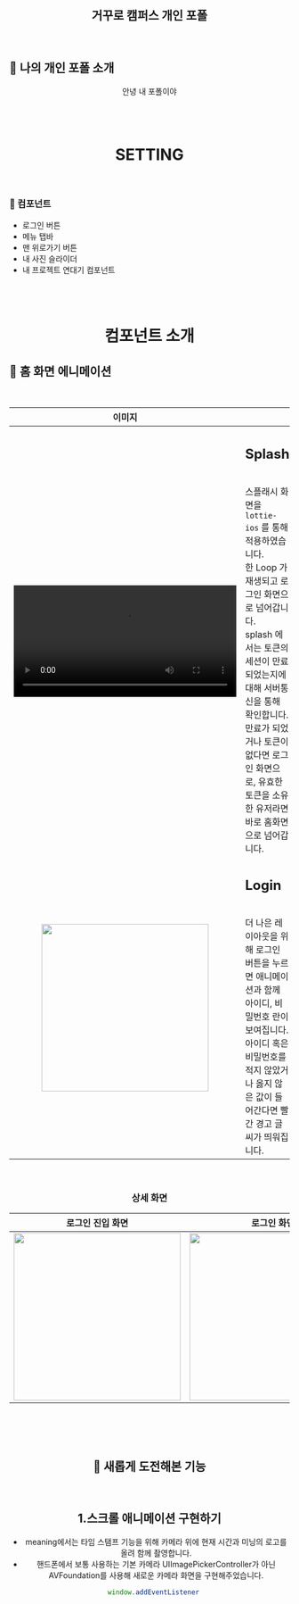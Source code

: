 <br>

 <h2 align="center">거꾸로 캠퍼스 개인 포폴</h2>

<br>

## 🌱 나의 개인 포폴 소개 

<div align="center">

안녕 내 포폴이야

</div>

</br>

</br>


 <h1 align="center"> SETTING </h1>
<br>


### 📱 컴포넌트

- 로그인 버튼 
- 메뉴 탭바
- 맨 위로가기 버튼
- 내 사진 슬라이더 
- 내 프로젝트 연대기 컴포넌트 

<br>
<br>

 <h1 align="center"> 컴포넌트 소개 </h1>
 
## 📱 홈 화면 에니메이션

<br>

| 이미지 | |
|:-----:|:----|
| <video src="https://user-images.githubusercontent.com/94329539/146098364-7f90c031-c9e4-458b-bd7a-4d5ffc33d159.mov" width= 400> | <h2>Splash </h2> <br> 스플래시 화면을 `lottie-ios` 를 통해 적용하였습니다. <br>한 Loop 가 재생되고 로그인 화면으로 넘어갑니다. <br> splash 에서는 토큰의 세션이 만료되었는지에 대해 서버통신을 통해 확인합니다. <br> 만료가 되었거나 토큰이 없다면 로그인 화면으로, 유효한 토큰을 소유한 유저라면 바로 홈화면으로 넘어갑니다.  |
|<img src="https://media.giphy.com/media/QHi2ABdgVFYzxLLmjZ/giphy.gif" width= 300> | <h2>Login </h2> <br> 더 나은 레이아웃을 위해 로그인 버튼을 누르면 애니메이션과 함께 아이디, 비밀번호 란이 보여집니다. <br> 아이디 혹은 비밀번호를 적지 않았거나 옳지 않은 값이 들어간다면 빨간 경고 글씨가 띄워집니다. |

<div align="center">

<br>

### 상세 화면
| 로그인 진입 화면 | 로그인 화면 | 값 오류 화면 |
|:-----:|:----:|:-----:|
| <img src= "https://user-images.githubusercontent.com/37579661/104591758-7c9f9c80-56b0-11eb-8d6e-e3df4472f1f6.png" width=300>| <img src= "https://user-images.githubusercontent.com/37579661/104591980-dacc7f80-56b0-11eb-9146-e9eae41300a3.png" width=300> |<img src= "https://user-images.githubusercontent.com/37579661/104592112-0cdde180-56b1-11eb-9463-1b12542f5acf.png" width=300> |

<br>
<br>

<br>

## 🎉 새롭게 도전해본 기능

<br>  


## 1.스크롤 애니메이션 구현하기

- meaning에서는 타임 스탬프 기능을 위해 카메라 위에 현재 시간과 미닝의 로고를 올려 함께 촬영합니다.
- 핸드폰에서 보통 사용하는 기본 카메라 UIImagePickerController가 아닌 AVFoundation를 사용해 새로운 카메라 화면을 구현해주었습니다.

```js
  window.addEventListener
```
